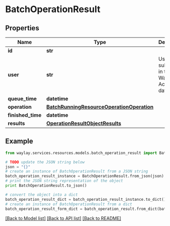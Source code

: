 # BatchOperationResult


## Properties

Name | Type | Description | Notes
------------ | ------------- | ------------- | -------------
**id** | **str** |  | 
**user** | **str** | User subject id in the Waylay Accounts database | 
**queue_time** | **datetime** |  | 
**operation** | [**BatchRunningResourceOperationOperation**](BatchRunningResourceOperationOperation.md) |  | 
**finished_time** | **datetime** |  | 
**results** | [**OperationResultObjectResults**](OperationResultObjectResults.md) |  | 

## Example

```python
from waylay.services.resources.models.batch_operation_result import BatchOperationResult

# TODO update the JSON string below
json = "{}"
# create an instance of BatchOperationResult from a JSON string
batch_operation_result_instance = BatchOperationResult.from_json(json)
# print the JSON string representation of the object
print BatchOperationResult.to_json()

# convert the object into a dict
batch_operation_result_dict = batch_operation_result_instance.to_dict()
# create an instance of BatchOperationResult from a dict
batch_operation_result_form_dict = batch_operation_result.from_dict(batch_operation_result_dict)
```
[[Back to Model list]](../README.md#documentation-for-models) [[Back to API list]](../README.md#documentation-for-api-endpoints) [[Back to README]](../README.md)


